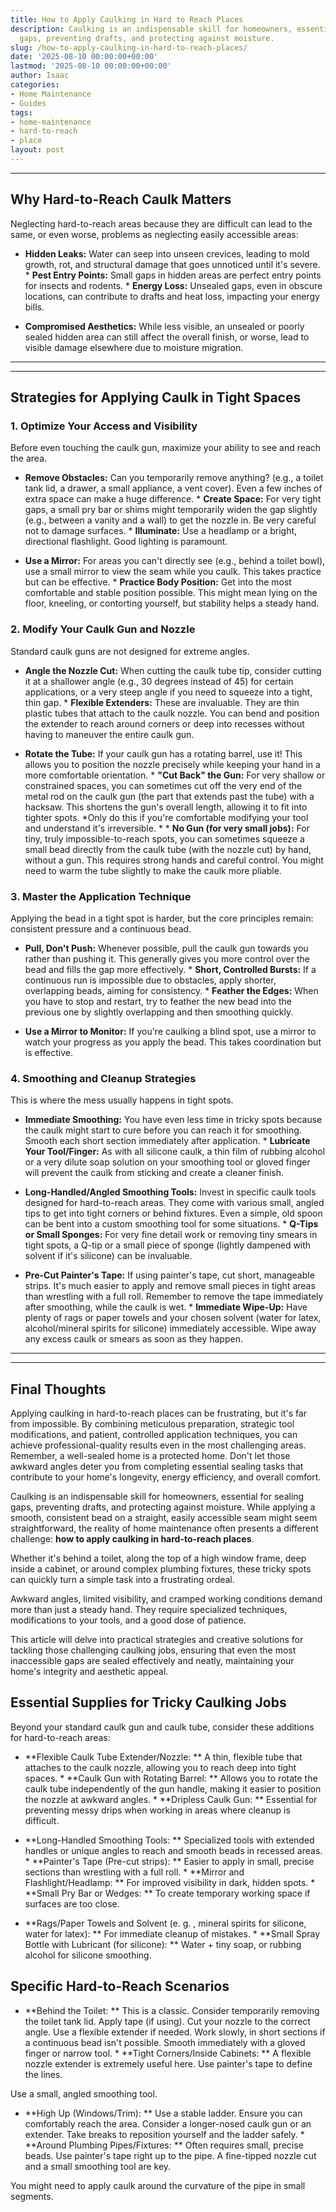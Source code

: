 ```yaml
---
title: How to Apply Caulking in Hard to Reach Places
description: Caulking is an indispensable skill for homeowners, essential for sealing
  gaps, preventing drafts, and protecting against moisture.
slug: /how-to-apply-caulking-in-hard-to-reach-places/
date: '2025-08-10 00:00:00+00:00'
lastmod: '2025-08-10 00:00:00+00:00'
author: Isaac
categories:
- Home Maintenance
- Guides
tags:
- home-maintenance
- hard-to-reach
- place
layout: post
---
```

---

## Why Hard-to-Reach Caulk Matters
Neglecting hard-to-reach areas because they are difficult can lead to the same, or even worse, problems as neglecting easily accessible areas:

* **Hidden Leaks:** Water can seep into unseen crevices, leading to mold growth, rot, and structural damage that goes unnoticed until it's severe. * **Pest Entry Points:** Small gaps in hidden areas are perfect entry points for insects and rodents. * **Energy Loss:** Unsealed gaps, even in obscure locations, can contribute to drafts and heat loss, impacting your energy bills.

* **Compromised Aesthetics:** While less visible, an unsealed or poorly sealed hidden area can still affect the overall finish, or worse, lead to visible damage elsewhere due to moisture migration.
---
---

## Strategies for Applying Caulk in Tight Spaces

### 1. Optimize Your Access and Visibility
Before even touching the caulk gun, maximize your ability to see and reach the area.

* **Remove Obstacles:** Can you temporarily remove anything? (e.g., a toilet tank lid, a drawer, a small appliance, a vent cover). Even a few inches of extra space can make a huge difference. * **Create Space:** For very tight gaps, a small pry bar or shims might temporarily widen the gap slightly (e.g., between a vanity and a wall) to get the nozzle in. Be very careful not to damage surfaces. * **Illuminate:** Use a headlamp or a bright, directional flashlight. Good lighting is paramount.

* **Use a Mirror:** For areas you can't directly see (e.g., behind a toilet bowl), use a small mirror to view the seam while you caulk. This takes practice but can be effective. * **Practice Body Position:** Get into the most comfortable and stable position possible. This might mean lying on the floor, kneeling, or contorting yourself, but stability helps a steady hand.

### 2. Modify Your Caulk Gun and Nozzle
Standard caulk guns are not designed for extreme angles.

* **Angle the Nozzle Cut:** When cutting the caulk tube tip, consider cutting it at a shallower angle (e.g., 30 degrees instead of 45) for certain applications, or a very steep angle if you need to squeeze into a tight, thin gap. * **Flexible Extenders:** These are invaluable. They are thin plastic tubes that attach to the caulk nozzle. You can bend and position the extender to reach around corners or deep into recesses without having to maneuver the entire caulk gun.

* **Rotate the Tube:** If your caulk gun has a rotating barrel, use it! This allows you to position the nozzle precisely while keeping your hand in a more comfortable orientation. * **"Cut Back" the Gun:** For very shallow or constrained spaces, you can sometimes cut off the very end of the metal rod on the caulk gun (the part that extends past the tube) with a hacksaw. This shortens the gun's overall length, allowing it to fit into tighter spots.
*Only do this if you're comfortable modifying your tool and understand it's irreversible. * * **No Gun (for very small jobs):** For tiny, truly impossible-to-reach spots, you can sometimes squeeze a small bead directly from the caulk tube (with the nozzle cut) by hand, without a gun. This requires strong hands and careful control. You might need to warm the tube slightly to make the caulk more pliable.

### 3. Master the Application Technique
Applying the bead in a tight spot is harder, but the core principles remain: consistent pressure and a continuous bead.

* **Pull, Don't Push:** Whenever possible, pull the caulk gun towards you rather than pushing it. This generally gives you more control over the bead and fills the gap more effectively. * **Short, Controlled Bursts:** If a continuous run is impossible due to obstacles, apply shorter, overlapping beads, aiming for consistency. * **Feather the Edges:** When you have to stop and restart, try to feather the new bead into the previous one by slightly overlapping and then smoothing quickly.

* **Use a Mirror to Monitor:** If you're caulking a blind spot, use a mirror to watch your progress as you apply the bead. This takes coordination but is effective.

### 4. Smoothing and Cleanup Strategies
This is where the mess usually happens in tight spots.

* **Immediate Smoothing:** You have even less time in tricky spots because the caulk might start to cure before you can reach it for smoothing. Smooth each short section immediately after application. * **Lubricate Your Tool/Finger:** As with all silicone caulk, a thin film of rubbing alcohol or a very dilute soap solution on your smoothing tool or gloved finger will prevent the caulk from sticking and create a cleaner finish.

* **Long-Handled/Angled Smoothing Tools:** Invest in specific caulk tools designed for hard-to-reach areas. They come with various small, angled tips to get into tight corners or behind fixtures. Even a simple, old spoon can be bent into a custom smoothing tool for some situations. * **Q-Tips or Small Sponges:** For very fine detail work or removing tiny smears in tight spots, a Q-tip or a small piece of sponge (lightly dampened with solvent if it's silicone) can be invaluable.

* **Pre-Cut Painter's Tape:** If using painter's tape, cut short, manageable strips. It's much easier to apply and remove small pieces in tight areas than wrestling with a full roll. Remember to remove the tape immediately after smoothing, while the caulk is wet. * **Immediate Wipe-Up:** Have plenty of rags or paper towels and your chosen solvent (water for latex, alcohol/mineral spirits for silicone) immediately accessible. Wipe away any excess caulk or smears as soon as they happen.
---
---

## Final Thoughts
Applying caulking in hard-to-reach places can be frustrating, but it's far from impossible. By combining meticulous preparation, strategic tool modifications, and patient, controlled application techniques, you can achieve professional-quality results even in the most challenging areas. Remember, a well-sealed home is a protected home. Don't let those awkward angles deter you from completing essential sealing tasks that contribute to your home's longevity, energy efficiency, and overall comfort.

Caulking is an indispensable skill for homeowners, essential for sealing gaps, preventing drafts, and protecting against moisture. While applying a smooth, consistent bead on a straight, easily accessible seam might seem straightforward, the reality of home maintenance often presents a different challenge: **how to apply caulking in hard-to-reach places**.

Whether it's behind a toilet, along the top of a high window frame, deep inside a cabinet, or around complex plumbing fixtures, these tricky spots can quickly turn a simple task into a frustrating ordeal.

Awkward angles, limited visibility, and cramped working conditions demand more than just a steady hand. They require specialized techniques, modifications to your tools, and a good dose of patience.

This article will delve into practical strategies and creative solutions for tackling those challenging caulking jobs, ensuring that even the most inaccessible gaps are sealed effectively and neatly, maintaining your home's integrity and aesthetic appeal.

##  Essential Supplies for Tricky Caulking Jobs

Beyond your standard caulk gun and caulk tube, consider these additions for hard-to-reach areas:

* **Flexible Caulk Tube Extender/Nozzle: ** A thin, flexible tube that attaches to the caulk nozzle, allowing you to reach deep into tight spaces. * **Caulk Gun with Rotating Barrel: ** Allows you to rotate the caulk tube independently of the gun handle, making it easier to position the nozzle at awkward angles. * **Dripless Caulk Gun: ** Essential for preventing messy drips when working in areas where cleanup is difficult.

* **Long-Handled Smoothing Tools: ** Specialized tools with extended handles or unique angles to reach and smooth beads in recessed areas. * **Painter's Tape (Pre-cut strips): ** Easier to apply in small, precise sections than wrestling with a full roll. * **Mirror and Flashlight/Headlamp: ** For improved visibility in dark, hidden spots. * **Small Pry Bar or Wedges: ** To create temporary working space if surfaces are too close.

* **Rags/Paper Towels and Solvent (e. g. , mineral spirits for silicone, water for latex): ** For immediate cleanup of mistakes. * **Small Spray Bottle with Lubricant (for silicone): ** Water + tiny soap, or rubbing alcohol for silicone smoothing.

##  Specific Hard-to-Reach Scenarios

* **Behind the Toilet: ** This is a classic. Consider temporarily removing the toilet tank lid. Apply tape (if using). Cut your nozzle to the correct angle. Use a flexible extender if needed. Work slowly, in short sections if a continuous bead isn't possible. Smooth immediately with a gloved finger or narrow tool. * **Tight Corners/Inside Cabinets: ** A flexible nozzle extender is extremely useful here. Use painter's tape to define the lines.

Use a small, angled smoothing tool.

* **High Up (Windows/Trim): ** Use a stable ladder. Ensure you can comfortably reach the area. Consider a longer-nosed caulk gun or an extender. Take breaks to reposition yourself and the ladder safely. * **Around Plumbing Pipes/Fixtures: ** Often requires small, precise beads. Use painter's tape right up to the pipe. A fine-tipped nozzle cut and a small smoothing tool are key.

You might need to apply caulk around the curvature of the pipe in small segments.